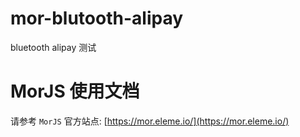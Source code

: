 # mor-blutooth-alipay

bluetooth alipay 测试

# MorJS 使用文档

请参考 `MorJS` 官方站点: [https://mor.eleme.io/](https://mor.eleme.io/)
